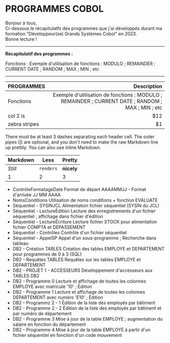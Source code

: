 # PROGRAMMES COBOL


     
Bonjour à tous,  
Ci-dessous le récapitulatfs des programmes que j'ai développés durant ma formation "Développeur(se) Grands Systèmes Cobol" en 2023.  
Bonne lecture !

----------------------------------------------------------------------------------------------------------------------------------------
  
__Récapitulatif des programmes :__

  
*Fonctions* : Exemple d'utilisation de fonctions : MODULO ; REMAINDER ; CURRENT DATE ; RANDOM ; MAX ; MIN ; etc

----------------------------------------------------------------------------------------------------------------------------------------

| PROGRAMMES        | Description          |
| ------------- | ------:|
| Fonctions     |  Exemple d'utilisation de fonctions : MODULO ; REMAINDER ; CURRENT DATE ; RANDOM ; MAX ; MIN ; etc |
| col 2 is      |    $12 |
| zebra stripes |     $1 |

There must be at least 3 dashes separating each header cell.
The outer pipes (|) are optional, and you don't need to make the 
raw Markdown line up prettily. You can also use inline Markdown.

Markdown | Less | Pretty
--- | --- | ---
*Still* | `renders` | **nicely**
1 | 2 | 3


- ContrôleFormatageDate            Format de départ AAAAMMJJ - Format d'arrivée JJ MM AAAA
- NomsConditions                   Utilisation de noms conditions + fonction EVALUATE
- Séquentiel - SYSINJCL            Alimentation fichier séquentiel (SYSIN du JCL)
- Séquentiel - LectureÉdition      Lecture des enregistrements d'un fichier séquentiel ; affichage dans fichier d'édition
- Séquentiel - LectureÉcriture     Lecture fichier STOCK pour alimentation fichier COMPTA et DEPASSEMENT
- Séquentiel - Contrôles           Contrôle d'un fichier séquentiel
- Séquentiel - AppelSP             Appel d'un sous-programme ; Recherche dans tableau
- DB2 - Création TABLES            Création des tables EMPLOYE et DEPARTEMENT pour programmes de 0 à 3 (SQL)
- DB2 - Requêtes TABLES            Requêtes sur les tables EMPLOYE et DEPARTEMENT
- DB2 - PROJET 1 - ACCESSEURS      Développement d'accesseurs aux TABLES DB2
- DB2 - Programme 0                Lecture et affichage de toutes les colonnes EMPLOYE avec matricule '10' ; Édition
- DB2 - Programme 1                Lecture et affichage de toutes les colonnes DEPARTEMENT avec numéro 'E10' ; Édition
- DB2 - Programmz 2 - 1            Édition de la liste des employés par bâtiment
- DB2 - Programme 2 - 2            Édition de la liste des employés par bâtiment et par numéro de département
- DB2 - Programme 3                Mise à jour de la table EMPLOYE ; augmentation du salaire en fonction du département
- DB2 - Programme 4                Mise à jour de la table EMPLOYE à partir d'un fichier séquentiel en fonction d'un code mouvement
